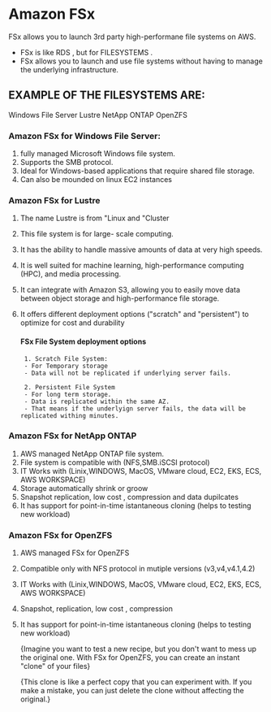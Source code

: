 # Amazon FSx
FSx allows you to launch 3rd party high-performane file systems on AWS. 

* FSx is like RDS , but for FILESYSTEMS .
* FSx allows you to launch and use file systems
without having to manage the underlying infrastructure.

## EXAMPLE OF THE FILESYSTEMS ARE:

Windows File Server
Lustre
NetApp ONTAP
OpenZFS

### Amazon FSx for Windows File Server:
1. fully managed Microsoft Windows file system.
2. Supports the SMB protocol.
3. Ideal for Windows-based applications that require shared file storage.
4. Can also be mounded on linux EC2 instances 


### Amazon FSx for Lustre
1. The name Lustre is from "Linux and "Cluster
2. This file system is for large- scale computing. 
3. It has the ability to handle massive amounts of data at very high speeds.
4. It is well suited for machine learning, high-performance computing (HPC), and media processing.
5. It can integrate with Amazon S3, allowing you to easily move data between object storage and high-performance file storage.
6. It offers different deployment options ("scratch" and "persistent") to optimize for cost and durability

    #### FSx File System deployment options 
        1. Scratch File System:
        - For Temporary storage 
        - Data will not be replicated if underlying server fails.

        2. Persistent File System 
        - For long term storage.
        - Data is replicated within the same AZ.
        - That means if the underlyign server fails, the data will be replicated withing minutes. 



### Amazon FSx for NetApp ONTAP
1. AWS managed NetApp ONTAP file system.
2. File system is compatible with (NFS,SMB.iSCSI protocol)
3. IT Works with (Linix,WINDOWS, MacOS, VMware cloud, EC2, EKS, ECS, AWS WORKSPACE)
3. Storage automatically shrink or groow 
4. Snapshot replication, low cost , compression and data dupilcates
5. It has support for point-in-time istantaneous cloning (helps to testing new workload)

### Amazon FSx for OpenZFS
1. AWS managed FSx for OpenZFS
2. Compatible only with NFS protocol in mutiple versions (v3,v4,v4.1,4.2)
3. IT Works with (Linix,WINDOWS, MacOS, VMware cloud, EC2, EKS, ECS, AWS WORKSPACE)
4. Snapshot, replication, low cost , compression 
5. It has support for point-in-time istantaneous cloning (helps to testing new workload)
    
    {Imagine you want to test a new recipe, but you don't want to mess up the original one. With FSx for OpenZFS, you can create an instant "clone" of your files}

    {This clone is like a perfect copy that you can experiment with. If you make a mistake, you can just delete the clone without affecting the original.}


